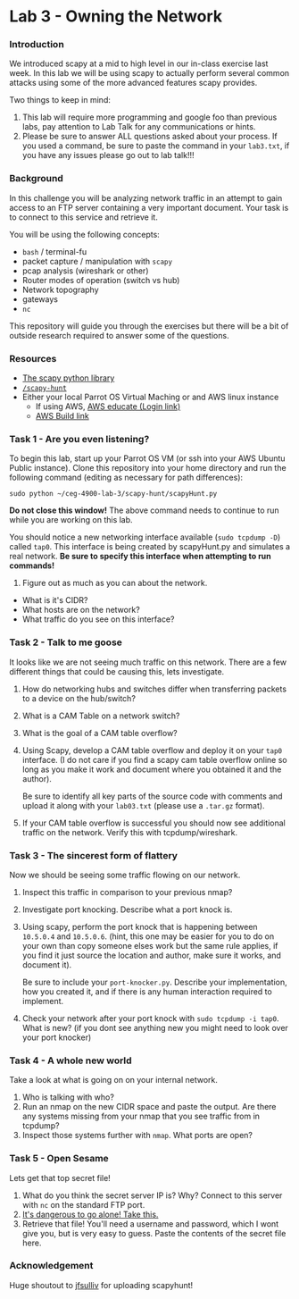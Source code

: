 # Lab 3 - Owning the Network

### Introduction
We introduced scapy at a mid to high level in our in-class exercise last week.
In this lab we will be using scapy to actually perform several common attacks
using some of the more advanced features scapy provides.

Two things to keep in mind:
1. This lab will require more programming and google foo than previous labs, pay
   attention to Lab Talk for any communications or hints.
2. Please be sure to answer ALL questions asked about your process.  If you used
   a command, be sure to paste the command in your `lab3.txt`, if you have any
   issues please go out to lab talk!!!

### Background
In this challenge you will be analyzing network traffic in an attempt to gain
access to an FTP server containing a very important document.  Your task is to
connect to this service and retrieve it.

You will be using the following concepts:
* `bash` / terminal-fu
* packet capture / manipulation with `scapy`
* pcap analysis (wireshark or other)
* Router modes of operation (switch vs hub)
* Network topography
* gateways
* `nc`

This repository will guide you through the exercises but there will be a bit of
outside research required to answer some of the questions.

### Resources
* [The scapy python library](https://scapy.net/)
* [`/scapy-hunt`](../blob/master/scapy-hunt)
* Either your local Parrot OS Virtual Maching or and AWS linux instance
  * If using AWS, [AWS educate (Login link)](https://www.awseducate.com/signin/SiteLogin)
  * [AWS Build link](https://console.aws.amazon.com/cloudformation/home?region=us-east-1#/stacks/new?stackName=CEG-4900Lab02&templateURL=https:%2F%2Fs3.amazonaws.com%2Fwsu-cecs-cf-templates%2Fceg4900lab1.yml)

### Task 1 - Are you even listening?
To begin this lab, start up your Parrot OS VM (or ssh into your AWS Ubuntu
Public instance).  Clone this repository into your home directory and run the 
following command (editing as necessary for path differences):
``` 
sudo python ~/ceg-4900-lab-3/scapy-hunt/scapyHunt.py
```
**Do not close this window!**  The above command needs to continue to run while
you are working on this lab.

You should notice a new networking interface available (`sudo tcpdump -D`)
called `tap0`.  This interface is being created by scapyHunt.py and simulates a
real network.  **Be sure to specify this interface when attempting to run
commands!**

1. Figure out as much as you can about the network. 
  * What is it's CIDR?
  * What  hosts are on the network?
  * What traffic do you see on this interface?

### Task 2 - Talk to me goose
It looks like we are not seeing much traffic on this network.  There are a
few different things that could be causing this, lets investigate.

1. How do networking hubs and switches differ when transferring packets to a
   device on the hub/switch?
2. What is a CAM Table on a network switch?
3. What is the goal of a CAM table overflow?
4. Using Scapy, develop a CAM table overflow and deploy it on your `tap0`
   interface.  (I do not care if you find a scapy cam table overflow online so
   long as you make it work and document where you obtained it and the author).

   Be sure to identify all key parts of the source code with comments and upload
   it along with your `lab03.txt` (please use a `.tar.gz` format).
5. If your CAM table overflow is successful you should now see additional
   traffic on the network.  Verify this with tcpdump/wireshark.

### Task 3 - The sincerest form of flattery
Now we should be seeing some traffic flowing on our network.  

1. Inspect this traffic in comparison to your previous nmap?
2. Investigate port knocking.  Describe what a port knock is.
3. Using scapy, perform the port knock that is happening between `10.5.0.4` and
   `10.5.0.6`.  (hint, this one may be easier for you to do on your own than
   copy someone elses work but the same rule applies, if you find it just source
   the location and author, make sure it works, and document it).  
   
   Be sure to include your `port-knocker.py`.  Describe your implementation, how
   you created it, and if there is any human interaction required to implement.
4. Check your network after your port knock with `sudo tcpdump -i tap0`.  What
   is new?
   (if you dont see anything new you might need to look over your port
   knocker)

### Task 4 - A whole new world
Take a look at what is going on on your internal network.

1. Who is talking with who?
2. Run an nmap on the new CIDR space and paste the output.  Are there any systems
   missing from your nmap that you see traffic from in tcpdump?  
3. Inspect those systems further with `nmap`.  What ports are open?

### Task 5 - Open Sesame
Lets get that top secret file!

1. What do you think the secret server IP is?  Why?  Connect to this server 
   with `nc` on the standard FTP port.
2. [It's dangerous to go alone! Take this.](http://www.nsftools.com/tips/RawFTP.htm)
3. Retrieve that file!  You'll need a username and password, which I wont give
   you, but is very easy to guess.  Paste the contents of the secret file here.


### Acknowledgement
Huge shoutout to [jfsulliv](https://github.com/jfsulliv) for uploading scapyhunt!

